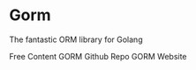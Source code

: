 # Gorm

The fantastic ORM library for Golang

<ResourceGroupTitle>Free Content</ResourceGroupTitle>
<BadgeLink colorScheme='blue' badgeText='GitHub Repository' href='https://github.com/go-gorm/gorm'>GORM Github Repo</BadgeLink>
<BadgeLink colorScheme='blue' badgeText='Official Website' href='https://gorm.io/'>GORM Website</BadgeLink>
